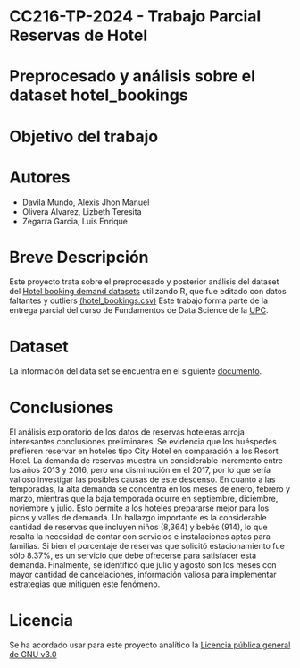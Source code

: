 # CC216-TP-2024 - Trabajo Parcial Reservas de Hotel
# Preprocesado y análisis sobre el dataset hotel_bookings

# Objetivo del trabajo

# Autores 
* Davila Mundo, Alexis Jhon Manuel
* Olivera Alvarez, Lizbeth Teresita
* Zegarra Garcia, Luis Enrique
# Breve Descripción
Este proyecto trata sobre el preprocesado y posterior análisis del dataset del [Hotel booking demand datasets](https://www.sciencedirect.com/science/article/pii/S2352340918315191) utilizando R, que fue editado con datos faltantes y outliers [(hotel_bookings.csv)](https://drive.google.com/file/d/1G0-AKU6Lx5i23a1o62wCPSwBQHg1wls1/view)
Este trabajo forma parte de la entrega parcial del curso de Fundamentos de Data Science de la [UPC](https://www.upc.edu.pe).
# Dataset
La información del data set se encuentra en el siguiente [documento](Dataset_hotel_bookings.pdf).

# Conclusiones
El análisis exploratorio de los datos de reservas hoteleras arroja interesantes conclusiones preliminares. Se evidencia que los huéspedes prefieren reservar en hoteles tipo City Hotel en comparación a los Resort Hotel. La demanda de reservas muestra un considerable incremento entre los años 2013 y 2016, pero una disminución en el 2017, por lo que sería valioso investigar las posibles causas de este descenso. En cuanto a las temporadas, la alta demanda se concentra en los meses de enero, febrero y marzo, mientras que la baja temporada ocurre en septiembre, diciembre, noviembre y julio. Esto permite a los hoteles prepararse mejor para los picos y valles de demanda. Un hallazgo importante es la considerable cantidad de reservas que incluyen niños (8,364) y bebés (914), lo que resalta la necesidad de contar con servicios e instalaciones aptas para familias. Si bien el porcentaje de reservas que solicitó estacionamiento fue sólo 8.37%, es un servicio que debe ofrecerse para satisfacer esta demanda. Finalmente, se identificó que julio y agosto son los meses con mayor cantidad de cancelaciones, información valiosa para implementar estrategias que mitiguen este fenómeno.

# Licencia
Se ha acordado usar para este proyecto analítico la [Licencia pública general de GNU v3.0](https://www.gnu.org/licenses/gpl-3.0.html)

